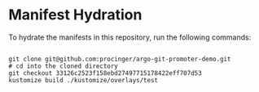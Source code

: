 
# Manifest Hydration

To hydrate the manifests in this repository, run the following commands:

```shell

git clone git@github.com:procinger/argo-git-promoter-demo.git
# cd into the cloned directory
git checkout 33126c2523f158ebd27497715178422eff707d53
kustomize build ./kustomize/overlays/test
```